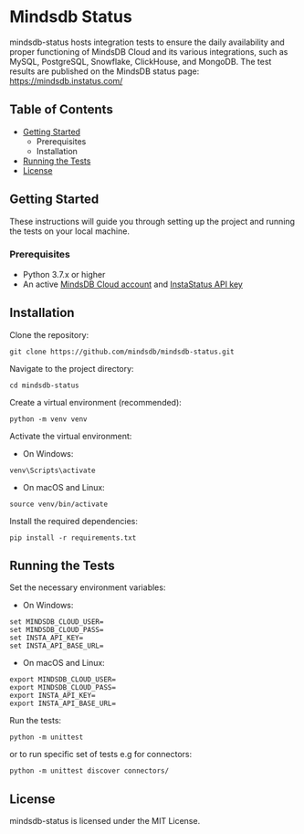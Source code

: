 # Mindsdb Status

mindsdb-status hosts integration tests to ensure the daily availability and proper functioning of MindsDB Cloud and its various integrations, such as MySQL, PostgreSQL, Snowflake, ClickHouse, and MongoDB. The test results are published on the MindsDB status page: https://mindsdb.instatus.com/


## Table of Contents

* [Getting Started](#getting-started)
    * Prerequisites
    * Installation
* [Running the Tests](#running-the-tests)
* [License](#license)

## Getting Started

These instructions will guide you through setting up the project and running the tests on your local machine.

### Prerequisites

* Python 3.7.x or higher
* An active [MindsDB Cloud account](https://cloud.mindsdb.com/) and [InstaStatus API key](https://instatus.com/help/api)

## Installation

Clone the repository:

```
git clone https://github.com/mindsdb/mindsdb-status.git
```

Navigate to the project directory:

```
cd mindsdb-status
```
Create a virtual environment (recommended):

```
python -m venv venv
```
Activate the virtual environment:

* On Windows:

```
venv\Scripts\activate
```

* On macOS and Linux:

```
source venv/bin/activate
```

Install the required dependencies:

```
pip install -r requirements.txt
```

## Running the Tests

Set the necessary environment variables:

* On Windows:

```
set MINDSDB_CLOUD_USER=
set MINDSDB_CLOUD_PASS=
set INSTA_API_KEY=
set INSTA_API_BASE_URL=
```

* On macOS and Linux:

```
export MINDSDB_CLOUD_USER=
export MINDSDB_CLOUD_PASS=
export INSTA_API_KEY=
export INSTA_API_BASE_URL=
```

Run the tests:

```
python -m unittest
```

or to run specific set of tests e.g for connectors:

```
python -m unittest discover connectors/
```

## License

mindsdb-status is licensed under the MIT License.
